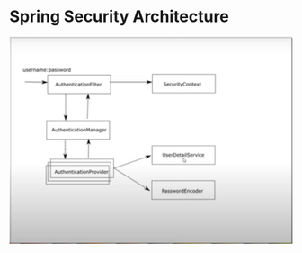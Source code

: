 # Spring Security Architecture

![image info](https://github.com/malviys/spring-security/blob/main/ch1/assets/spring-security-architecture.jpg)
